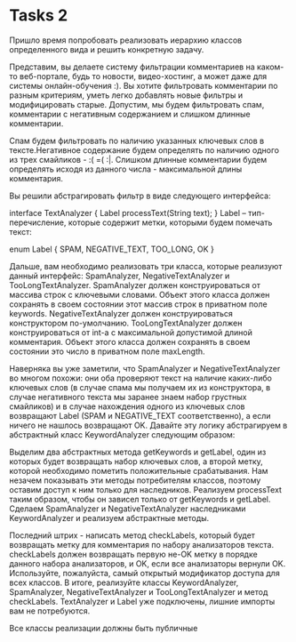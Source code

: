 # Tasks 2
Пришло время попробовать реализовать иерархию классов определенного вида и решить конкретную задачу.

Представим, вы делаете систему фильтрации комментариев на каком-то веб-портале, будь то новости, видео-хостинг, а может даже для системы онлайн-обучения :). Вы хотите фильтровать комментарии по разным критериям, уметь легко добавлять новые фильтры и модифицировать старые. Допустим, мы будем фильтровать спам, комментарии с негативным содержанием и слишком длинные комментарии.

Спам будем фильтровать по наличию указанных ключевых слов в тексте.Негативное содержание будем определять по наличию одного из трех смайликов -  :( =( :|. Слишком длинные комментарии будем определять исходя из данного числа - максимальной длины комментария.

Вы решили абстрагировать фильтр в виде следующего интерфейса:

interface TextAnalyzer {
Label processText(String text);
}
Label – тип-перечисление, которые содержит метки, которыми будем помечать текст:

enum Label {
SPAM, NEGATIVE_TEXT, TOO_LONG, OK
}

Дальше, вам необходимо реализовать три класса, которые реализуют данный интерфейс: SpamAnalyzer, NegativeTextAnalyzer и TooLongTextAnalyzer. SpamAnalyzer должен конструироваться от массива строк с ключевыми словами. Объект этого класса должен сохранять в своем состоянии этот массив строк в приватном поле keywords. NegativeTextAnalyzer должен конструироваться конструктором по-умолчанию. TooLongTextAnalyzer должен конструироваться от int-а с максимальной допустимой длиной комментария. Объект этого класса должен сохранять в своем состоянии это число в приватном поле maxLength.

Наверняка вы уже заметили, что SpamAnalyzer и NegativeTextAnalyzer во многом похожи: они оба проверяют текст на наличие каких-либо ключевых слов (в случае спама мы получаем их из конструктора, в случае негативного текста мы заранее знаем набор грустных смайликов) и в случае нахождения одного из ключевых слов возвращают Label (SPAM и NEGATIVE_TEXT соответственно), а если ничего не нашлось возвращают OK. Давайте эту логику абстрагируем в абстрактный класс KeywordAnalyzer следующим образом:

Выделим два абстрактных метода getKeywords и getLabel, один из которых будет возвращать набор ключевых слов, а второй метку, которой необходимо пометить положительные срабатывания. Нам незачем показывать эти методы потребителям классов, поэтому оставим доступ к ним только для наследников. Реализуем processText таким образом, чтобы он зависел только от getKeywords и getLabel. Сделаем SpamAnalyzer и NegativeTextAnalyzer наследниками KeywordAnalyzer и реализуем абстрактные методы.

Последний штрих - написать метод checkLabels, который будет возвращать метку для комментария по набору анализаторов текста. checkLabels должен возвращать первую не-OK метку в порядке данного набора анализаторов, и OK, если все анализаторы вернули OK. Используйте, пожалуйста, самый открытый модификатор доступа для всех классов. В итоге, реализуйте классы KeywordAnalyzer, SpamAnalyzer, NegativeTextAnalyzer и TooLongTextAnalyzer и метод checkLabels. TextAnalyzer и Label уже подключены, лишние импорты вам не потребуются.

Все классы реализации должны быть публичные